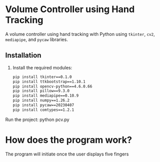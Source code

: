 # Volume Controller using Hand Tracking

A volume controller using hand tracking with Python using `tkinter`, `cv2`, `mediapipe`, and `pycaw` libraries.

## Installation

1. Install the required modules:

   ```bash
   pip install tkinter==0.1.0
   pip install ttkbootstrap==1.10.1
   pip install opencv-python==4.6.0.66
   pip install pillow==9.3.0
   pip install mediapipe==0.10.9
   pip install numpy==1.26.2
   pip install pycaw==20230407
   pip install comtypes==1.2.1
   
Run the project:
python pcv.py


# How does the program work?

The program will initiate once the user displays five fingers


